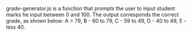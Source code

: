 grade-generator.js is a function that prompts the user to input student marks he input between 0 and 100. The output corresponds the correct grade, as shown below: 
A > 79, B - 60 to 79, C -  59 to 49, D - 40 to 49, E - less 40.
